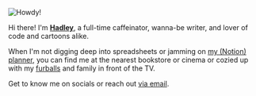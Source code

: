![Howdy!](https://github.com/hadleyrose/gifs/blob/be915fd305bdb7ee7753fadd74316d5d86212c6b/howdy_gif.gif)

Hi there! I'm **[Hadley](http://hadleyrose.io)**, a full-time caffeinator, wanna-be writer, and lover of code and cartoons alike.

When I'm not digging deep into spreadsheets or jamming on [my (Notion) planner](https://raw.githubusercontent.com/hadleyrose/webby/2f85451ce6a3720173ddf87d8aa0a610ef8a0a7b/public/assets/images/JamminPlanner.png), you can find me at the nearest bookstore or cinema or cozied up with my [furballs](https://raw.githubusercontent.com/hadleyrose/webby/2f85451ce6a3720173ddf87d8aa0a610ef8a0a7b/public/assets/images/CagneyBanner.png) and family in front of the TV.

Get to know me on socials or reach out [via email](mailto:hadleyrosemitchell@gmail.com?subject=Hello%20Hadley%21).
<!--
**hadleyrose/hadleyrose** is a ✨ _special_ ✨ repository because its `README.md` (this file) appears on your GitHub profile.

Here are some ideas to get you started:

- 🔭 I’m currently working on ...
- 🌱 I’m currently learning ...
- 👯 I’m looking to collaborate on ...
- 🤔 I’m looking for help with ...
- 💬 Ask me about ...
- 📫 How to reach me: ...
- 😄 Pronouns: ...
- ⚡ Fun fact: ...
-->
